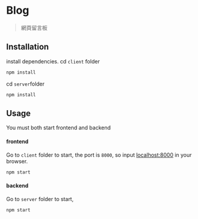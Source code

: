# Blog
> 網頁留言板

## Installation
install dependencies.
cd `client` folder 

``` javascript
npm install
```

cd `server`folder
```javascript
npm install
```

## Usage
You must both start frontend and backend

#### frontend
Go to `client` folder to start, the port is `8000`, so input [localhost:8000](http://localhost:8000) in your browser.
``` javascript
npm start
```

#### backend 
Go to `server` folder to start,
``` javascript
npm start
```

